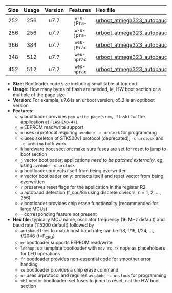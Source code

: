 |Size|Usage|Version|Features|Hex file|
|:-:|:-:|:-:|:-:|:--|
|252|256|u7.7|`w-u-jPra-`|[urboot_atmega323_autobaud_lednop_ur_vbl.hex](https://raw.githubusercontent.com/stefanrueger/urboot.hex/main/mcus/atmega323/autobaud/urboot_atmega323_autobaud_lednop_ur_vbl.hex)|
|256|256|u7.7|`w-u-jpra-`|[urboot_atmega323_autobaud_lednop_fr_ur_vbl.hex](https://raw.githubusercontent.com/stefanrueger/urboot.hex/main/mcus/atmega323/autobaud/urboot_atmega323_autobaud_lednop_fr_ur_vbl.hex)|
|366|384|u7.7|`weu-jPrac`|[urboot_atmega323_autobaud_ee_lednop_fr_ce_ur_vbl.hex](https://raw.githubusercontent.com/stefanrueger/urboot.hex/main/mcus/atmega323/autobaud/urboot_atmega323_autobaud_ee_lednop_fr_ce_ur_vbl.hex)|
|348|512|u7.7|`weu-hprac`|[urboot_atmega323_autobaud_ee_lednop_fr_ce_ur.hex](https://raw.githubusercontent.com/stefanrueger/urboot.hex/main/mcus/atmega323/autobaud/urboot_atmega323_autobaud_ee_lednop_fr_ce_ur.hex)|
|452|512|u7.7|`wes-hprac`|[urboot_atmega323_autobaud_ee_lednop_fr_ce.hex](https://raw.githubusercontent.com/stefanrueger/urboot.hex/main/mcus/atmega323/autobaud/urboot_atmega323_autobaud_ee_lednop_fr_ce.hex)|

- **Size:** Bootloader code size including small table at top end
- **Usage:** How many bytes of flash are needed, ie, HW boot section or a multiple of the page size
- **Version:** For example, u7.6 is an urboot version, o5.2 is an optiboot version
- **Features:**
  + `w` bootloader provides `pgm_write_page(sram, flash)` for the application at `FLASHEND-4+1`
  + `e` EEPROM read/write support
  + `u` uses urprotocol requiring `avrdude -c urclock` for programming
  + `s` uses skeleton of STK500v1 protocol (deprecated); `-c urclock` and `-c arduino` both work
  + `h` hardware boot section: make sure fuses are set for reset to jump to boot section
  + `j` vector bootloader: applications *need to be patched externally*, eg, using `avrdude -c urclock`
  + `p` bootloader protects itself from being overwritten
  + `P` vector bootloader only: protects itself and reset vector from being overwritten
  + `r` preserves reset flags for the application in the register R2
  + `a` autobaud detection (f_cpu/8n using discrete divisors, n = 1, 2, ..., 256)
  + `c` bootloader provides chip erase functionality (recommended for large MCUs)
  + `-` corresponding feature not present
- **Hex file:** typically MCU name, oscillator frequency (16 MHz default) and baud rate (115200 default) followed by
  + `autobaud` tries to match host baud rate; can be f/8, f/16, f/24, ..., f/2048 (f=F<sub>CPU</sub>)
  + `ee` bootloader supports EEPROM read/write
  + `lednop` is a template bootloader with `mov rx,rx` nops as placeholders for LED operations
  + `fr` bootloader provides non-essential code for smoother error handing
  + `ce` bootloader provides a chip erase command
  + `ur` uses urprotocol and requires `avrdude -c urclock` for programming
  + `vbl` vector bootloader: set fuses to jump to reset, not the HW boot section
